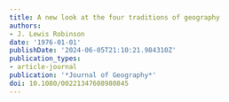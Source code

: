 ```yaml
---
title: A new look at the four traditions of geography
authors:
- J. Lewis Robinson
date: '1976-01-01'
publishDate: '2024-06-05T21:10:21.984310Z'
publication_types:
- article-journal
publication: '*Journal of Geography*'
doi: 10.1080/00221347608980845
---
```

